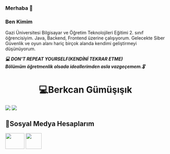 ### Merhaba 👋

### Ben Kimim
Gazi Üniversitesi Bilgisayar ve Öğretim Teknolojileri Eğitimi 2. sınıf öğrencisiyim. Java, Backend, Frontend üzerine çalışıyorum. Gelecekte Siber Güvenlik ve oyun alanı hariç birçok alanda kendimi geliştirmeyi düşünüyorum.

***:computer:	DON'T REPEAT YOURSELF(KENDİNİ TEKRAR ETME)***
<br>
***Bölümüm öğretmenlik olsada ideallerimden asla vazgeçemem.:medal_military:***


<h1 align="center"> 💻Berkcan Gümüşışık</h1>

<a href="https://github.com/berkcangumusisik"><img align="center" src="https://github-readme-stats.vercel.app/api?username=berkcangumusisik&show_icons=true&bg_color=0d1117&text_color=bdc3c7&title_color=f1c40f&icon_color=f1c40f&hide_border=true" /></a>
<a href="https://github.com/githubadın"><img align="center" src="https://github-readme-stats.vercel.app/api/top-langs/?username=berkcangumusisik&bg_color=0d1117&text_color=bdc3c7&title_color=f1c40f&hide_border=true&layout=compact&langs_count=15" /></a>

 <h2>🤝Sosyal Medya Hesaplarım </h2>

[<img src="https://www.androidfreeware.net/img2/linkedin.jpg" width="60" height="50" />](https://www.linkedin.com/in/berkcan-g%C3%BCm%C3%BC%C5%9F%C4%B1%C5%9F%C4%B1k-20452b199?originalSubdomain=tr) 
[<img src="https://play-lh.googleusercontent.com/2sREY-8UpjmaLDCTztldQf6u2RGUtuyf6VT5iyX3z53JS4TdvfQlX-rNChXKgpBYMw=s180-rw" width="50" height="50" />](https://www.instagram.com/https://www.instagram.com/berkcangumusisik/)

